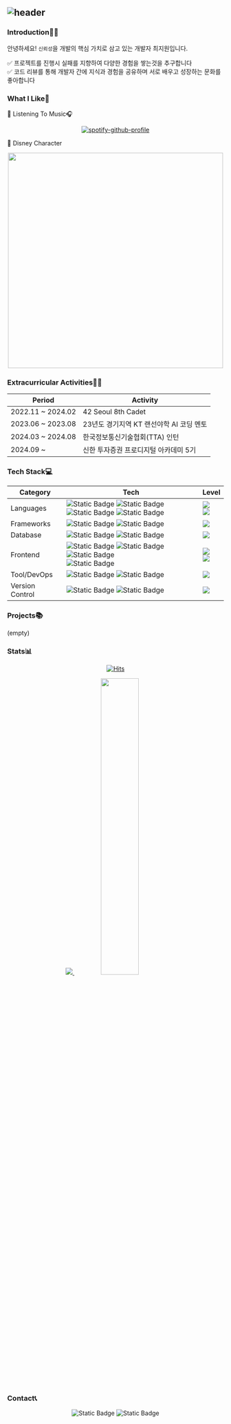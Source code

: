 ![header](https://capsule-render.vercel.app/api?type=venom&color=faebd7&height=300&section=header&text="Hi?I'mOlaf!❄️"&fontColor=333333&fontSize=90)
---

### Introduction🙋‍♀️
안녕하세요! `신뢰성`을 개발의 핵심 가치로 삼고 있는 개발자 최지원입니다.

✅ 프로젝트를 진행시 실패를 지향하여 다양한 경험을 쌓는것을 추구합니다 <br>
✅ 코드 리뷰를 통해 개발자 간에 지식과 경험을 공유하며 서로 배우고 성장하는 문화를 좋아합니다

### What I Like🫶
📌 Listening To Music🎧

<div align=center>	

[![spotify-github-profile](https://spotify-github-profile.kittinanx.com/api/view?uid=31axcpekxtvtogvxi45pvkpm22eq&cover_image=false&theme=default&show_offline=false&background_color=fff2d5&interchange=false)](https://github.com/kittinan/spotify-github-profile)

</div>

📌 Disney Character
<div align=center>	

<img width=500 src="https://qph.cf2.quoracdn.net/main-qimg-0f4adc6a829477774492a9b3b57ee43f"/>

</div>

### Extracurricular Activities👩‍💻
<div align=center>	

|Period|Activity|
|------|---------------|
|2022.11 ~ 2024.02|42 Seoul 8th Cadet|
|2023.06 ~ 2023.08|23년도 경기지역 KT 랜선야학 AI 코딩 멘토|
|2024.03 ~ 2024.08|한국정보통신기술협회(TTA) 인턴|
|2024.09 ~ |신한 투자증권 프로디지털 아카데미 5기|

</div>

### Tech Stack💻
<div align=center>	

|Category|Tech|Level|
|------|-----------------------------------------------------------------------------|-------------------|
|Languages|![Static Badge](https://img.shields.io/badge/C-A8B9CC?style=plastic&logo=c&logoColor=ffffff&color=A8B9CC) ![Static Badge](https://img.shields.io/badge/python-3776AB?style=plastic&logo=python&logoColor=white) <br> ![Static Badge](https://img.shields.io/badge/C%2B%2B-%2300599C?style=plastic&logo=c&logoColor=ffffff&color=00599C) ![Static Badge](https://img.shields.io/badge/java-007396?style=plastic&logo=java&logoColor=white)|![](https://geps.dev/progress/95?dangerColor=800000&warningColor=ff9900&successColor=006600) <br> ![](https://geps.dev/progress/70?dangerColor=800000&warningColor=ff9900&successColor=006600)|
|Frameworks|![Static Badge](https://img.shields.io/badge/flask-000000?style=plastic&logo=flask&logoColor=white) ![Static Badge](https://img.shields.io/badge/springboot-6DB33F?style=plastic&logo=springboot&logoColor=white)|![](https://geps.dev/progress/60?dangerColor=800000&warningColor=ff9900&successColor=006600)|
|Database|![Static Badge](https://img.shields.io/badge/oracle-F80000?style=plastic&logo=oracle&logoColor=white) ![Static Badge](https://img.shields.io/badge/mysql-4479A1?style=plastic&logo=springboot&logoColor=white)|![](https://geps.dev/progress/50?dangerColor=800000&warningColor=ff9900&successColor=006600)|
|Frontend|![Static Badge](https://img.shields.io/badge/html5-E34F26?style=plastic&logo=html5&logoColor=white) ![Static Badge](https://img.shields.io/badge/css-1572B6?style=plastic&logo=css3&logoColor=white) ![Static Badge](https://img.shields.io/badge/javascript-F7DF1E?style=plastic&logo=javascript&logoColor=white) <br> ![Static Badge](https://img.shields.io/badge/react-61DAFB?style=plastic&logo=react&logoColor=black)|![](https://geps.dev/progress/70?dangerColor=800000&warningColor=ff9900&successColor=006600) <br> ![](https://geps.dev/progress/10?dangerColor=800000&warningColor=ff9900&successColor=006600)|
|Tool/DevOps|![Static Badge](https://img.shields.io/badge/amazon%20aws-%23232F3E?style=plastic&logo=amazon%20aws&logoColor=ffffff&color=%23232F3E) ![Static Badge](https://img.shields.io/badge/Docker-%232496ED?style=plastic&logo=Docker&logoColor=ffffff&color=%232496ED)|![](https://geps.dev/progress/50?dangerColor=800000&warningColor=ff9900&successColor=006600)|
|Version Control|![Static Badge](https://img.shields.io/badge/github-181717?style=plastic&logo=github&logoColor=white) ![Static Badge](https://img.shields.io/badge/git-F05032?style=plastic&logo=git&logoColor=white)|![](https://geps.dev/progress/80?dangerColor=800000&warningColor=ff9900&successColor=006600)|

</div>

### Projects📚
(empty)

### Stats📊
<div align=center>
  
[![Hits](https://hits.seeyoufarm.com/api/count/incr/badge.svg?url=https%3A%2F%2Fgithub.com%2F0jiwonchoe12&count_bg=%23faebd7&title_bg=%23A7A7A7&icon=&icon_color=%23E7E7E7&title=hits&edge_flat=false)](https://hits.seeyoufarm.com)

<a href="s">
  <img src="https://github-readme-stats.vercel.app/api/top-langs/?username=jiwonchoe12&exclude_repo=dkssud8150.github.io&layout=compact&theme=transparent&title_color=333333&text_color=333333" />
</a>
<a href="s">
  <img src="https://github-readme-stats.vercel.app/api?username=jiwonchoe12&theme=transparent&title_color=333333&text_color=333333&icon_color=333333&show_icons=true" width="42%" />
</a>
</div>

### Contact📞
<div align=center>
  
![Static Badge](https://img.shields.io/badge/belle021202%40naver.com-008000?style=plastic&logo=Naver&logoColor=ffffff&color=008000)
![Static Badge](https://img.shields.io/badge/s2_olaf-ffffff?style=plastic&logo=instagram&logoColor=ffffff&color=8a2be2)

</div>
